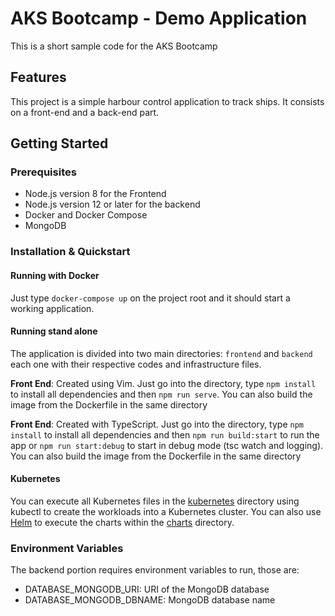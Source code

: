 # AKS Bootcamp - Demo Application

This is a short sample code for the AKS Bootcamp

## Features

This project is a simple harbour control application to track ships. It consists on a front-end and a back-end part.

## Getting Started

### Prerequisites

- Node.js version 8 for the Frontend
- Node.js version 12 or later for the backend
- Docker and Docker Compose
- MongoDB

### Installation & Quickstart

#### Running with Docker

Just type `docker-compose up` on the project root and it should start a working application.

#### Running stand alone

The application is divided into two main directories: `frontend` and `backend` each one with their respective codes and infrastructure files.

__Front End__: Created using Vim. Just go into the directory, type `npm install` to install all dependencies and then `npm run serve`. You can also build the image from the Dockerfile in the same directory

__Front End__: Created with TypeScript. Just go into the directory, type `npm install` to install all dependencies and then `npm run build:start` to run the app or `npm run start:debug` to start in debug mode (tsc watch and logging). You can also build the image from the Dockerfile in the same directory

#### Kubernetes

You can execute all Kubernetes files in the [kubernetes](./kubernetes) directory using kubectl to create the workloads into a Kubernetes cluster. You can also use [Helm](https://helm.sh) to execute the charts within the [charts](./charts) directory.

### Environment Variables

The backend portion requires environment variables to run, those are:

- DATABASE_MONGODB_URI: URI of the MongoDB database
- DATABASE_MONGODB_DBNAME: MongoDB database name
